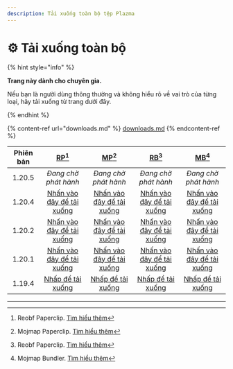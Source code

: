 ```yaml
---
description: Tải xuống toàn bộ tệp Plazma
---
```


# ⚙️ Tải xuống toàn bộ

{% hint style="info" %}

**Trang này dành cho chuyên gia.**

Nếu bạn là người dùng thông thường và không hiểu rõ về vai trò của từng loại,
hãy tải xuống từ trang dưới đây.

{% endhint %}

{% content-ref url="downloads.md" %}
[downloads.md](downloads.md)
{% endcontent-ref %}

| Phiên bản |                                                              [RP](#user-content-fn-1)[^1]                                                             |                                                              [MP](#user-content-fn-2)[^2]                                                              |                                                             [RB](#user-content-fn-3)[^3]                                                            |                                                             [MB](#user-content-fn-4)[^4]                                                             |
| :-------: | :---------------------------------------------------------------------------------------------------------------------------------------------------: | :----------------------------------------------------------------------------------------------------------------------------------------------------: | :-------------------------------------------------------------------------------------------------------------------------------------------------: | :--------------------------------------------------------------------------------------------------------------------------------------------------: |
|   1.20.5  |                                                                  _Đang chờ phát hành_                                                                 |                                                                  _Đang chờ phát hành_                                                                  |                                                                 _Đang chờ phát hành_                                                                |                                                                 _Đang chờ phát hành_                                                                 |
|   1.20.4  | [Nhấn vào đây để tải xuống](https://github.com/PlazmaMC/Plazma/releases/download/build/1.20.4/latest/plazma-paperclip-1.20.4-R0.1-SNAPSHOT-reobf.jar) | [Nhấn vào đây để tải xuống](https://github.com/PlazmaMC/Plazma/releases/download/build/1.20.4/latest/plazma-paperclip-1.20.4-R0.1-SNAPSHOT-mojmap.jar) | [Nhấn vào đây để tải xuống](https://github.com/PlazmaMC/Plazma/releases/download/build/1.20.4/latest/plazma-bundler-1.20.4-R0.1-SNAPSHOT-reobf.jar) | [Nhấn vào đây để tải xuống](https://github.com/PlazmaMC/Plazma/releases/download/build/1.20.4/latest/plazma-bundler-1.20.4-R0.1-SNAPSHOT-mojmap.jar) |
|   1.20.2  | [Nhấn vào đây để tải xuống](https://github.com/PlazmaMC/Plazma/releases/download/build/1.20.2/latest/plazma-paperclip-1.20.2-R0.1-SNAPSHOT-reobf.jar) | [Nhấn vào đây để tải xuống](https://github.com/PlazmaMC/Plazma/releases/download/build/1.20.2/latest/plazma-paperclip-1.20.2-R0.1-SNAPSHOT-mojmap.jar) | [Nhấn vào đây để tải xuống](https://github.com/PlazmaMC/Plazma/releases/download/build/1.20.2/latest/plazma-bundler-1.20.2-R0.1-SNAPSHOT-reobf.jar) | [Nhấn vào đây để tải xuống](https://github.com/PlazmaMC/Plazma/releases/download/build/1.20.2/latest/plazma-bundler-1.20.2-R0.1-SNAPSHOT-mojmap.jar) |
|   1.20.1  | [Nhấn vào đây để tải xuống](https://github.com/PlazmaMC/Plazma/releases/download/build/1.20.1/latest/plazma-paperclip-1.20.1-R0.1-SNAPSHOT-reobf.jar) | [Nhấn vào đây để tải xuống](https://github.com/PlazmaMC/Plazma/releases/download/build/1.20.1/latest/plazma-paperclip-1.20.1-R0.1-SNAPSHOT-mojmap.jar) | [Nhấn vào đây để tải xuống](https://github.com/PlazmaMC/Plazma/releases/download/build/1.20.1/latest/plazma-bundler-1.20.1-R0.1-SNAPSHOT-reobf.jar) | [Nhấn vào đây để tải xuống](https://github.com/PlazmaMC/Plazma/releases/download/build/1.20.1/latest/plazma-bundler-1.20.1-R0.1-SNAPSHOT-mojmap.jar) |
|   1.19.4  |     [Nhấp để tải xuống](https://github.com/PlazmaMC/Plazma/releases/download/build/1.19.4/latest/plazma-paperclip-1.19.4-R0.1-SNAPSHOT-reobf.jar)     |     [Nhấp để tải xuống](https://github.com/PlazmaMC/Plazma/releases/download/build/1.19.4/latest/plazma-paperclip-1.19.4-R0.1-SNAPSHOT-mojmap.jar)     |     [Nhấp để tải xuống](https://github.com/PlazmaMC/Plazma/releases/download/build/1.19.4/latest/plazma-bundler-1.19.4-R0.1-SNAPSHOT-reobf.jar)     |     [Nhấp để tải xuống](https://github.com/PlazmaMC/Plazma/releases/download/build/1.19.4/latest/plazma-bundler-1.19.4-R0.1-SNAPSHOT-mojmap.jar)     |

<!-- TODO: Migrate to Plazma REST API

https://dl.plazmamc.org/<version>/<type> (https://api.plazmamc.org/v1/download/...)

- type: Bit (ab) -> 00(RP) 01(MP) 10(RB) 11(MB)
    - a: is bundler
    - b: is mojmap

| 1.20.4 | [클릭하여 다운로드](https://dl.plazmamc.org/1.20.4/0) | [클릭하여 다운로드](https://dl.plazmamc.org/1.20.4/1) | [클릭하여 다운로드](https://dl.plazmamc.org/1.20.4/2) | [클릭하여 다운로드](https://dl.plazmamc.org/1.20.4/3) |
| 1.20.2 | [클릭하여 다운로드](https://dl.plazmamc.org/1.20.2/0) | [클릭하여 다운로드](https://dl.plazmamc.org/1.20.2/1) | [클릭하여 다운로드](https://dl.plazmamc.org/1.20.2/2) | [클릭하여 다운로드](https://dl.plazmamc.org/1.20.2/3) |
| 1.20.1 | [클릭하여 다운로드](https://dl.plazmamc.org/1.20.1/0) | [클릭하여 다운로드](https://dl.plazmamc.org/1.20.1/1) | [클릭하여 다운로드](https://dl.plazmamc.org/1.20.1/2) | [클릭하여 다운로드](https://dl.plazmamc.org/1.20.1/3) |
| 1.19.4 | [클릭하여 다운로드](https://dl.plazmamc.org/1.19.4/0) | [클릭하여 다운로드](https://dl.plazmamc.org/1.19.4/1) | [클릭하여 다운로드](https://dl.plazmamc.org/1.19.4/2) | [클릭하여 다운로드](https://dl.plazmamc.org/1.19.4/3) |
-->

***

[^1]: Reobf Paperclip. [Tìm hiểu thêm](/about/administration/getting-started#id-2)

[^2]: Mojmap Paperclip. [Tìm hiểu thêm](/about/administration/getting-started#id-2)

[^3]: Reobf Paperclip. [Tìm hiểu thêm](/about/administration/getting-started#id-2)

[^4]: Mojmap Bundler. [Tìm hiểu thêm](/about/administration/getting-started#id-2)
